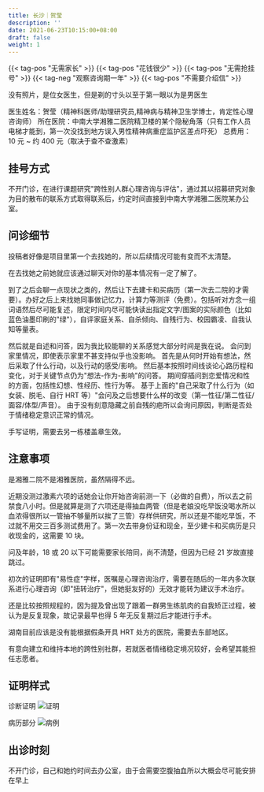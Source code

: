 ```yaml
---
title: 长沙｜贺莹
description: ''
date: 2021-06-23T10:15:00+08:00
draft: false
weight: 1
---
```


{{< tag-pos "无需家长" >}} {{< tag-pos "花钱很少" >}} {{< tag-pos "无需抢挂号" >}}
{{< tag-neg "观察咨询期一年" >}} {{< tag-pos "不需要介绍信" >}}

没有照片，是位女医生，但是剃的寸头以至于第一眼以为是男医生

医生姓名：贺莹（精神科医师/助理研究员,精神病与精神卫生学博士，肯定性心理咨询师）
所在医院：中南大学湘雅二医院精卫楼的某个隐秘角落（只有工作人员电梯才能到，第一次没找到地方误入男性精神病重症监护区差点吓死）
总费用：10 元 ~ 约 400 元（取决于查不查激素）

## 挂号方式

不开门诊，在进行课题研究"跨性别人群心理咨询与评估"，通过其以招募研究对象为目的散布的联系方式取得联系后，约定时间直接到中南大学湘雅二医院某办公室。

## 问诊细节

投稿者好像是项目里第一个去找她的，所以后续情况可能有变而不太清楚。

在去找她之前她就应该通过聊天对你的基本情况有一定了解了。

到了之后会聊一点现状之类的，然后让下去建卡和买病历（第一次去二院的才需要）。办好之后上来找她同事做记忆力，计算力等测评（免费）。包括听对方念一组词语然后尽可能复述，限定时间内尽可能快读出指定文字/图案的实际颜色（比如蓝色油墨印刷的"绿"），自评家庭关系、自杀倾向、自残行为、校园霸凌、自我认知等量表。

然后就是自述和问答，因为我比较能聊的关系感觉大部分时间是我在说。
会问到家里情况，即使表示家里不甚支持似乎也没影响。
首先是从何时开始有想法，然后采取了什么行动，以及行动的感受/影响。
然后基本按照时间线谈论心路历程和变化，对于关键节点仍为"想法-作为-影响"的问答。
期间穿插问到恋爱情况和性的方面，包括性幻想、性经历、性行为等。
基于上面的"自己采取了什么行为（如女装、脱毛、自行 HRT 等）"会问及之后想要什么样的改变（第一性征/第二性征/面容/体型/声音）。
由于没有刻意隐藏之前自残的疤所以会询问原因，判断是否处于情绪稳定意识正常的情况。

手写证明，需要去另一栋楼盖章生效。

## 注意事项

是湘雅二院不是湘雅医院，虽然隔得不远。

近期没测过激素六项的话她会让你开始咨询前测一下（必做的自费），所以去之前禁食八小时。但是就算是测了六项还是得抽血两管（但是老娘没吃早饭没喝水所以血浓得很所以一管抽不够量所以挨了三管）存样供研究，所以还是不能吃早饭，不过就不用交三百多测试费用了。第一次去带身份证和现金，至少建卡和买病历是只收现金的，这需要 10 块。

问及年龄，18 或 20 以下可能需要家长陪同，尚不清楚，但因为已经 21 岁故直接跳过。

初次的证明即有"易性症"字样，医嘱是心理咨询治疗，需要在随后的一年内多次联系进行心理咨询（即"扭转治疗"，但她挺友好的）无效才能转为建议手术治疗。

还是比较按照规程的，因为提及曾出现了跟着一群男生练肌肉的自我矫正过程，被认为是反复现象，故记录最早也得 5 年无反复期过后才能进行手术。

湖南目前应该是没有能根据假条开具 HRT 处方的医院，需要去东部地区。

有意向建立和维持本地的跨性别社群，若就医者情绪稳定境况较好，会希望其能担任志愿者。

## 证明样式

诊断证明
![证明](/images/doctor/he-ying-zm.jpg)

病历部分
![病例](/images/doctor/he-ying-bl.jpg)

## 出诊时刻

不开门诊，自己和她约时间去办公室，由于会需要空腹抽血所以大概会尽可能安排在早上
